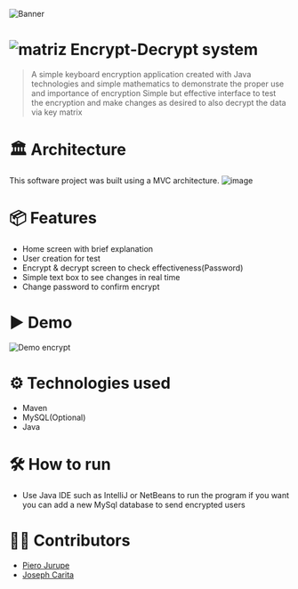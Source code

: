 ![Banner](https://github.com/user-attachments/assets/037b5f20-eaf4-4b8d-8d24-a53b90e7c6d6)
#  ![matriz](https://github.com/user-attachments/assets/1e81fb16-2cae-4aa5-b730-c42238d2460b) Encrypt-Decrypt system
> A simple keyboard encryption application created with Java technologies and simple mathematics to demonstrate the proper use and importance of encryption
> Simple but effective interface to test the encryption and make changes as desired to also decrypt the data via key matrix
# 🏛 Architecture
This software project was built using a MVC architecture.
![image](https://github.com/user-attachments/assets/4f0e798d-1182-448b-8f79-01e85df774bb)

# 📦 Features
* Home screen with brief explanation
* User creation for test
* Encrypt & decrypt screen to check effectiveness(Password)
* Simple text box to see changes in real time
* Change password to confirm encrypt

# ▶ Demo
![Demo encrypt](https://github.com/user-attachments/assets/a34b5ea9-0192-410f-b5bb-0c6696e8f60d)

# ⚙ Technologies used
* Maven
* MySQL(Optional)
* Java

# 🛠 How to run
* Use Java IDE such as IntelliJ or NetBeans to run the program if you want you can add a new MySql database to send encrypted users

# 👷‍♀️ Contributors
* [Piero Jurupe](https://github.com/PieroJurupe)
* [Joseph Carita](https://github.com/jcaritam)
    
